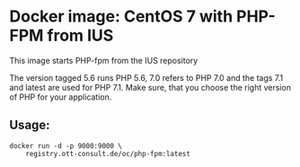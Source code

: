 # Docker image: CentOS 7 with PHP-FPM from IUS
This image starts PHP-fpm from the IUS repository

The version tagged 5.6 runs PHP 5.6, 7.0 refers to PHP 7.0 and the tags 7.1
and latest are used for PHP 7.1. Make sure, that you choose the right version
of PHP for your application.

## Usage:
```
docker run -d -p 9000:9000 \
    registry.ott-consult.de/oc/php-fpm:latest
```
